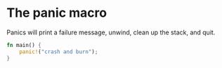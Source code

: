 # The panic macro
Panics will print a failure message, unwind, clean up the stack, and quit.
```rust
fn main() {
    panic!("crash and burn");
}
```